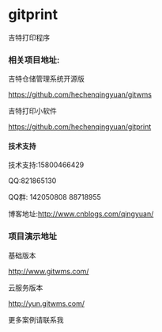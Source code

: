 # gitprint
吉特打印程序


### 相关项目地址:

吉特仓储管理系统开源版

https://github.com/hechenqingyuan/gitwms

吉特打印小软件

https://github.com/hechenqingyuan/gitprint


#### 技术支持

技术支持:15800466429

QQ:821865130

QQ群: 142050808 88718955

博客地址:http://www.cnblogs.com/qingyuan/


### 项目演示地址


基础版本

http://www.gitwms.com/


云服务版本

http://yun.gitwms.com/

更多案例请联系我



